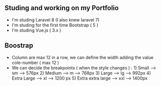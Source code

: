 ## Studing and working on my Portfolio
- I'm studing Laravel 8 (I also knew laravel 7)
- I'm studing for the first time Bootstrap ( 5 )
- I'm studing Vue.js ( 3.x )

## Boostrap
- Column are max 12 in a row, we can define the width adding the value cole-number ( max 12 )
- We can decide the breakpoints ( when the style changes ) :
                                                            1) Small --> sm --> 576px
                                                            2) Medium --> m --> 768px
                                                            3) Large --> lg --> 992px
                                                            4) Extra Large --> xl --> 1200 px
                                                            5) Extra extra large --> xxl --> 1400px